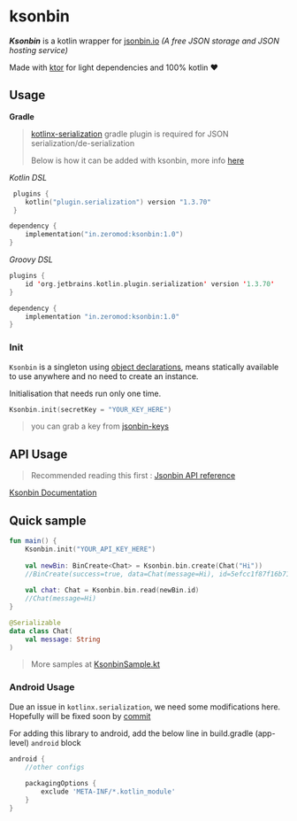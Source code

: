 # ksonbin
***Ksonbin*** is a kotlin wrapper for [jsonbin.io](https://jsonbin.io) *(A free JSON storage and JSON hosting service)*

Made with [ktor](https://ktor.io/) for light dependencies and 100% kotlin :heart:

## Usage

**Gradle**

> [kotlinx-serialization](https://github.com/Kotlin/kotlinx.serialization) gradle plugin is required for JSON serialization/de-serialization
>
> Below is how it can be added with ksonbin, more info [here](https://github.com/Kotlin/kotlinx.serialization#gradle)

*Kotlin DSL*

```kotlin
 plugins {
    kotlin("plugin.serialization") version "1.3.70"
 }
```

```kotlin
dependency {
    implementation("in.zeromod:ksonbin:1.0")
}
```

*Groovy DSL*

```kotlin
plugins {
    id 'org.jetbrains.kotlin.plugin.serialization' version '1.3.70'
}
```

```kotlin
dependency {
    implementation "in.zeromod:ksonbin:1.0"
}
```

###  Init

`Ksonbin` is a singleton using [object declarations](https://kotlinlang.org/docs/reference/object-declarations.html#object-declarations), means statically available to use anywhere and no need to create an instance.

Initialisation that needs run only one time.

```kotlin
Ksonbin.init(secretKey = "YOUR_KEY_HERE")
```

> you can grab a key from [jsonbin-keys](https://jsonbin.io/api-keys)

## API Usage

> Recommended reading this first : [Jsonbin API reference](https://jsonbin.io/api-reference) 

[Ksonbin Documentation](https://zeromod.in/ksonbin/)

## Quick sample

```kotlin
fun main() {
    Ksonbin.init("YOUR_API_KEY_HERE")
    
    val newBin: BinCreate<Chat> = Ksonbin.bin.create(Chat("Hi"))
    //BinCreate(success=true, data=Chat(message=Hi), id=5efcc1f87f16b71d48a96f91, private=true)
    
    val chat: Chat = Ksonbin.bin.read(newBin.id)
    //Chat(message=Hi)
}

@Serializable
data class Chat(
    val message: String
)
```

> More samples at [KsonbinSample.kt](https://github.com/zeromod/ksonbin/blob/master/sample/src/main/kotlin/KsonbinSample.kt)

### Android Usage

Due an issue in `kotlinx.serialization`, we need some modifications here. Hopefully will be fixed soon by [commit](https://github.com/Kotlin/kotlinx.serialization/commit/62c6a7c43fbd4dc693d519dfa24d90bb95140ad1)

For adding this library to android, add the below line in build.gradle (app- level) `android` block

```groovy
android {
    //other configs
	
    packagingOptions {
        exclude 'META-INF/*.kotlin_module'
    }
}
```

